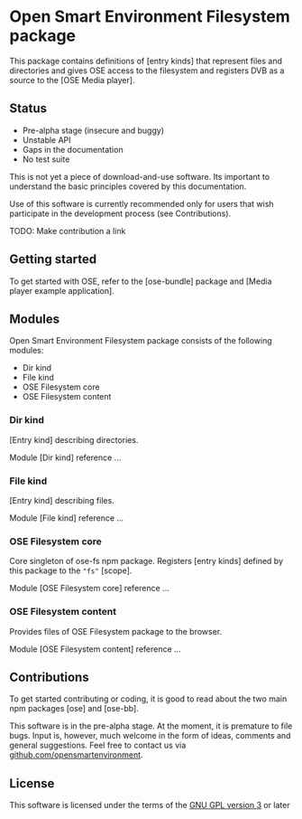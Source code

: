 # Open Smart Environment Filesystem package

This package contains definitions of [entry kinds] that represent
files and directories and gives OSE access to the filesystem and
registers DVB as a source to the [OSE Media player].

## Status
- Pre-alpha stage (insecure and buggy)
- Unstable API
- Gaps in the documentation
- No test suite

This is not yet a piece of download-and-use software. Its important
to understand the basic principles covered by this documentation.

Use of this software is currently recommended only for users that
wish participate in the development process (see Contributions).

TODO: Make contribution a link

## Getting started
To get started with OSE, refer to the [ose-bundle] package and
[Media player example application].

## Modules
Open Smart Environment Filesystem package consists of the following modules:
- Dir kind
- File kind
- OSE Filesystem core
- OSE Filesystem content

### Dir kind
[Entry kind] describing directories.

Module [Dir kind] reference ... 

### File kind
[Entry kind] describing files.

Module [File kind] reference ... 

### OSE Filesystem core
Core singleton of ose-fs npm package. Registers [entry kinds]
defined by this package to the `"fs"` [scope].

Module [OSE Filesystem core] reference ... 

### OSE Filesystem content
Provides files of OSE Filesystem package to the browser.

Module [OSE Filesystem content] reference ... 

## Contributions
To get started contributing or coding, it is good to read about the
two main npm packages [ose] and [ose-bb].

This software is in the pre-alpha stage. At the moment, it is
premature to file bugs. Input is, however, much welcome in the form
of ideas, comments and general suggestions.  Feel free to contact
us via
[github.com/opensmartenvironment](https://github.com/opensmartenvironment).

## License
This software is licensed under the terms of the [GNU GPL version
3](../LICENCE) or later
